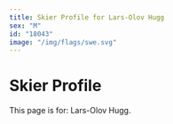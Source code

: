 ```yaml
---
title: Skier Profile for Lars-Olov Hugg
sex: "M"
id: "18043"
image: "/img/flags/swe.svg" 
---
```


# Skier Profile

This page is for: Lars-Olov Hugg.
    